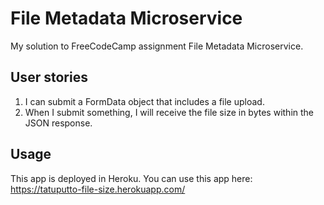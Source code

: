 # File Metadata Microservice
My solution to FreeCodeCamp assignment File Metadata Microservice.

## User stories
1. I can submit a FormData object that includes a file upload.
2. When I submit something, I will receive the file size in bytes within the JSON response.

## Usage
This app is deployed in Heroku. You can use this app here: https://tatuputto-file-size.herokuapp.com/
